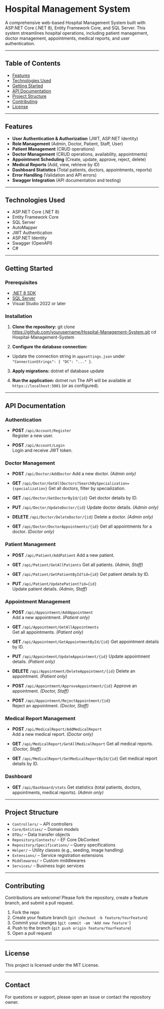 # Hospital Management System

A comprehensive web-based Hospital Management System built with ASP.NET Core (.NET 8), Entity Framework Core, and SQL Server. This system streamlines hospital operations, including patient management, doctor management, appointments, medical reports, and user authentication.

---

## Table of Contents

- [Features](#features)
- [Technologies Used](#technologies-used)
- [Getting Started](#getting-started)
- [API Documentation](#api-documentation)
- [Project Structure](#project-structure)
- [Contributing](#contributing)
- [License](#license)

---

## Features

- **User Authentication & Authorization** (JWT, ASP.NET Identity)
- **Role Management** (Admin, Doctor, Patient, Staff, User)
- **Patient Management** (CRUD operations)
- **Doctor Management** (CRUD operations, availability, appointments)
- **Appointment Scheduling** (Create, update, approve, reject, delete)
- **Medical Reports** (Add, view, retrieve by ID)
- **Dashboard Statistics** (Total patients, doctors, appointments, reports)
- **Error Handling** (Validation and API errors)
- **Swagger Integration** (API documentation and testing)

---

## Technologies Used

- ASP.NET Core (.NET 8)
- Entity Framework Core
- SQL Server
- AutoMapper
- JWT Authentication
- ASP.NET Identity
- Swagger (OpenAPI)
- C#

---

## Getting Started

### Prerequisites

- [.NET 8 SDK](https://dotnet.microsoft.com/download/dotnet/8.0)
- [SQL Server](https://www.microsoft.com/en-us/sql-server/sql-server-downloads)
- Visual Studio 2022 or later

### Installation

1. **Clone the repository:**
   git clone https://github.com/yourusername/Hospital-Management-System.git cd Hospital-Management-System

2. **Configure the database connection:**
- Update the connection string in `appsettings.json` under `"ConnectionStrings": { "DC": "..." }`.

3. **Apply migrations:**
   dotnet ef database update

5. **Run the application:**
   dotnet run
The API will be available at `https://localhost:5001` (or as configured).

---

## API Documentation

### Authentication

- **POST** `/api/Account/Register`  
Register a new user.

- **POST** `/api/Account/Login`  
Login and receive JWT token.

### Doctor Management

- **POST** `/api/Doctor/AddDoctor` 
Add a new doctor. *(Admin only)*

- **GET** `/api/Doctor/GetAllDoctors?SearchBySpecialization={specialization}` 
Get all doctors, filter by specialization.

- **GET** `/api/Doctor/GetDoctorById/{id}` 
Get doctor details by ID.

- **PUT** `/api/Doctor/UpdateDoctor/{id}` 
Update doctor details. *(Admin only)*

- **DELETE** `/api/Doctor/DeleteDoctor/{id}` 
Delete a doctor. *(Admin only)*

- **GET** `/api/Doctor/DoctorAppointments/{id}` 
Get all appointments for a doctor. *(Doctor only)*

### Patient Management

- **POST** `/api/Patient/AddPatient` 
Add a new patient.

- **GET** `/api/Patient/GetAllPatients` 
Get all patients. *(Admin, Staff)*

- **GET** `/api/Patient/GetPatientById?id={id}` 
Get patient details by ID.

- **PUT** `/api/Patient/UpdatePatient?id={id}`  
Update patient details. *(Admin, Staff)*

### Appointment Management

- **POST** `/api/Appointment/AddAppointment`  
Add a new appointment. *(Patient only)*

- **GET** `/api/Appointment/GetAllAppointments`  
Get all appointments. *(Patient only)*

- **GET** `/api/Appointment/GetAppointmentById/{id}` 
Get appointment details by ID.

- **PUT** `/api/Appointment/UpdateAppointment/{id}` 
Update appointment details. *(Patient only)*

- **DELETE** `/api/Appointment/DeleteAppointment/{id}` 
Delete an appointment. *(Patient only)*

- **POST** `/api/Appointment/ApproveAppointment/{id}` 
Approve an appointment. *(Doctor, Staff)*

- **POST** `/api/Appointment/RejectAppointment/{id}`  
Reject an appointment. *(Doctor, Staff)*

### Medical Report Management

- **POST** `/api/MedicalReport/AddMedicalReport`  
Add a new medical report. *(Doctor only)*

- **GET** `/api/MedicalReport/GetAllMedicalReport` 
Get all medical reports. *(Doctor, Staff)*

- **GET** `/api/MedicalReport/GetMedicalReportById/{id}` 
Get medical report details by ID.

### Dashboard

- **GET** `/api/Dashboard/stats` 
Get statistics (total patients, doctors, appointments, medical reports). *(Admin only)*

---

## Project Structure

- `Controllers/` – API controllers
- `Core/Entities/` – Domain models
- `DTOs/` – Data transfer objects
- `Repository/Contexts/` – EF Core DbContext
- `Repository/Specifications/` – Query specifications
- `Helper/` – Utility classes (e.g., seeding, image handling)
- `Extensions/` – Service registration extensions
- `Middlewares/` – Custom middlewares
- `Services/` – Business logic services

---

## Contributing

Contributions are welcome! 
Please fork the repository, create a feature branch, and submit a pull request.

1. Fork the repo
2. Create your feature branch (`git checkout -b feature/YourFeature`)
3. Commit your changes (`git commit -am 'Add new feature'`)
4. Push to the branch (`git push origin feature/YourFeature`)
5. Open a pull request

---

## License

This project is licensed under the MIT License.

---

## Contact

For questions or support, please open an issue or contact the repository owner.
